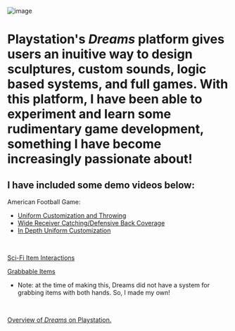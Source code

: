 ![image](https://user-images.githubusercontent.com/59579852/220014740-2af192a5-5f8b-4596-a2ce-a454307a5d63.png)


# Playstation's <i>Dreams</i> platform gives users an inuitive way to design sculptures, custom sounds, logic based systems, and full games. With this platform, I have been able to experiment and learn some rudimentary game development, something I have become increasingly passionate about!

## I have included some demo videos below: 

American Football Game: 
- <a href="https://www.youtube.com/watch?v=3fdGrKRZiwc">Uniform Customization and Throwing</a>
- <a href="https://www.youtube.com/watch?v=lQBdQOvCwck">Wide Receiver Catching/Defensive Back Coverage</a>
- <a href="https://www.youtube.com/watch?v=rAXp9LXJTTM">In Depth Uniform Customization</a>
<br>

<a href="https://www.youtube.com/watch?v=L9Zov06GVx0">Sci-Fi Item Interactions</a><br>

<a href="https://www.youtube.com/watch?v=OzYwCDx0E3U">Grabbable Items</a><br>
- Note: at the time of making this, Dreams did not have a system for grabbing items with both hands. So, I made my own! 
<br>

<a href="https://www.playstation.com/en-us/games/dreams/">Overview of <i>Dreams</i> on Playstation.</a>
